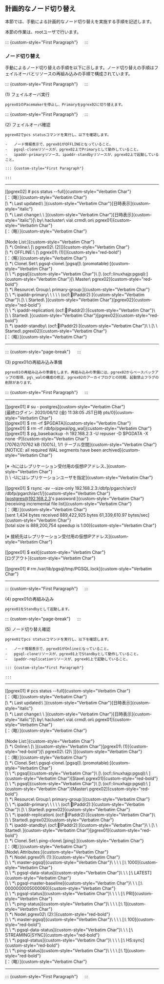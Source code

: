 計画的なノード切り替え
------------------

本節では、手動による計画的なノード切り替えを実施する手順を記述します。

本節の作業は、rootユーザで行います。

::: {custom-style="First Paragraph"}
　
:::

### ノード切り替え

手動によるノード切り替えの手順を以下に示します。ノード切り替えの手順はフェイルオーバとリソースの再組み込みの手順で構成されています。

::: {custom-style="First Paragraph"}
　
:::

(1) フェイルオーバ実行

    pgrex01のPacemakerを停止し、Primaryをpgrex02に切り替えます。

::: {custom-style="First Paragraph"}
　
:::

(2) フェイルオーバ確認

    pgrex02でpcs statusコマンドを実行し、以下を確認します。

    -   ノード情報表示で、pgrex01がOFFLINEとなっていること。
    -   pgsql-cloneリソースが、pgrex02上でPrimaryとして動作していること。
    -   ipaddr-primaryリソース、ipaddr-standbyリソースが、pgrex02上で起動していること。

    ::: {custom-style="First Paragraph"}
    　
    :::

  ------------------------------------------------------------------------
  [\[pgrex02\] # pcs status \-\-full]{custom-style="Verbatim Char"}\
  [：（略）]{custom-style="Verbatim Char"}\
  [\ \*\ Last updated:\ ]{custom-style="Verbatim Char"}[日時表示]{custom-style="italic"}\
  [\ \*\ Last change:\ \ ]{custom-style="Verbatim Char"}[日時表示]{custom-style="italic"}[\ by\ hacluster\ via\ crmd\ on\ pgrex01]{custom-style="Verbatim Char"}\
  [：（略）]{custom-style="Verbatim Char"}\
  \
  [Node List:]{custom-style="Verbatim Char"}\
  [\ \*\ Online:\ \[\ pgrex02\ (2)\]]{custom-style="Verbatim Char"}\
  [\ \*\ OFFLINE:\ \[\ pgrex01\ (1)\]]{custom-style="red-bold"}\
  [：（略）]{custom-style="Verbatim Char"}\
  [\ \*\ Clone\ Set:\ pgsql\-clone\ \[pgsql\]\ (promotable):]{custom-style="Verbatim Char"}\
  [\ \ \*\ pgsql]{custom-style="Verbatim Char"}\	[\ (ocf::linuxhajp:pgsql):]{custom-style="Verbatim Char"}[\ Master\ pgrex02]{custom-style="red-bold"}\
  [\ \*\ Resource\ Group:\ primary\-group:]{custom-style="Verbatim Char"}\
  [\ \ \*\ ipaddr\-primary\ \ \ \ \ (ocf::heartbeat:IPaddr2):]{custom-style="Verbatim Char"}\	[\ \ Started\ ]{custom-style="Verbatim Char"}[pgrex02]{custom-style="red-bold"}\
  [\ \ \*\ ipaddr\-replication\ (ocf::heartbeat:IPaddr2):]{custom-style="Verbatim Char"}\	[\ \ Started\ ]{custom-style="Verbatim Char"}[pgrex02]{custom-style="red-bold"}\
  [\ \*\ ipaddr\-standby\ (ocf::heartbeat:IPaddr2):]{custom-style="Verbatim Char"}\	\	[\ \ Started\ pgrex02]{custom-style="Verbatim Char"}\
  [：（略）]{custom-style="Verbatim Char"}
  
  ------------------------------------------------------------------------

::: {custom-style="page-break"}
　
:::

(3) pgrex01の再組み込み準備

    pgrex01の再組み込みの準備をします。再組み込みの準備には、pgrex02からベースバックアップの取得、pg\_walの構成の修正、pgrex02のアーカイブログとの同期、起動禁止フラグの削除があります。

::: {custom-style="First Paragraph"}
　
:::

  ------------------------------------------------------------------------
  [\[pgrex01\] # su \- postgres]{custom-style="Verbatim Char"}\
  [最終ログイン: 2020/06/12 (金) 11:38:05 JST日時 pts/0]{custom-style="Verbatim Char"}\
  [\[pgrex01\] \$ rm \-rf \$PGDATA]{custom-style="Verbatim Char"}\
  [\[pgrex01\] \$ rm \-rf /dbfp/pgwal/pg_wal]{custom-style="Verbatim Char"}\
  [\[pgrex01\] \$ pg_basebackup \-h 192.168.2.3 \-U repuser \-D \$PGDATA \-X none \-P]{custom-style="Verbatim Char"}\
  [70762/70762 kB (100%), 1/1 テーブル空間]{custom-style="Verbatim Char"}\
  [NOTICE:  all required WAL segments have been archived]{custom-style="Verbatim Char"}\
  \
  [※ \-hにはレプリケーション受付用の仮想IPアドレス、]{custom-style="Verbatim Char"}\
  [\ \ \-Uにはレプリケーションユーザを指定]{custom-style="Verbatim Char"}\
  \
  [\[pgrex01\] \$ rsync \-av \-\-size\-only 192.168.2.3:/dbfp/pgarch/arc1/ /dbfp/pgarch/arc1/]{custom-style="Verbatim Char"}\
  [postgres@192.168.2.3's password:]{custom-style="Verbatim Char"}\
  [receiving incremental file list]{custom-style="Verbatim Char"}\
  [：（略）]{custom-style="Verbatim Char"}\
  [sent 1,434 bytes  received 889,422,925 bytes  61,339,610.97 bytes/sec]{custom-style="Verbatim Char"}\
  [total size is 889,200,754  speedup is 1.00]{custom-style="Verbatim Char"}\
  \
  [※ 接続先はレプリケーション受付用の仮想IPアドレス]{custom-style="Verbatim Char"}\
  \
  [\[pgrex01\] \$ exit]{custom-style="Verbatim Char"}\
  [ログアウト]{custom-style="Verbatim Char"}\
  \
  [\[pgrex01\] # rm /var/lib/pgsql/tmp/PGSQL.lock]{custom-style="Verbatim Char"}

  ------------------------------------------------------------------------

::: {custom-style="First Paragraph"}
　
:::

(4) pgrex01の再組み込み

    pgrex01をStandbyとして起動します。

::: {custom-style="page-break"}
　
:::

(5) ノード切り替え確認

    pgrex01でpcs statusコマンドを実行し、以下を確認します。

    -   ノード情報表示で、pgrex01がOnlineとなっていること。
    -   pgsql-cloneリソースが、pgrex01上でStandbyとして動作していること。
    -   ipaddr-replicationリソースが、pgrex01上で起動していること。

    ::: {custom-style="First Paragraph"}
    　
    :::

  ------------------------------------------------------------------------
  [\[pgrex01\] # pcs status \-\-full]{custom-style="Verbatim Char"}\
  [：（略）]{custom-style="Verbatim Char"}\
  [\ \*\ Last updated:\ ]{custom-style="Verbatim Char"}[日時表示]{custom-style="italic"}\
  [\ \*\ Last change:\ \ ]{custom-style="Verbatim Char"}[日時表示]{custom-style="italic"}[\ by\ hacluster\ via\ crmd\ on\ pgrex01]{custom-style="Verbatim Char"}\
  [：（略）]{custom-style="Verbatim Char"}\
  \
  [Node List:]{custom-style="Verbatim Char"}\
  [\ \*\ Online:\ \[\ ]{custom-style="Verbatim Char"}[pgrex01\ (1)]{custom-style="red-bold"}[\ pgrex02\ (2)\ \]]{custom-style="Verbatim Char"}\
  [：（略）]{custom-style="Verbatim Char"}\
  [\ \*\ Clone\ Set:\ pgsql\-clone\ \[pgsql\]\ (promotable):]{custom-style="Verbatim Char"}\
  [\ \ \*\ pgsql]{custom-style="Verbatim Char"}\	[\ (ocf::linuxhajp:pgsql):\ ]{custom-style="Verbatim Char"}[Slave\ pgrex01]{custom-style="red-bold"}\
  [\ \ \*\ pgsql]{custom-style="Verbatim Char"}\	[\ (ocf::linuxhajp:pgsql):\ ]{custom-style="Verbatim Char"}[Master\ pgrex02]{custom-style="red-bold"}\
  [\ \*\ Resource\ Group:\ primary\-group:]{custom-style="Verbatim Char"}\
  [\ \ \*\ ipaddr\-primary\ \ \ \ \ (ocf::heartbeat:IPaddr2):]{custom-style="Verbatim Char"}\	[\ \ Started\ pgrex02]{custom-style="Verbatim Char"}\
  [\ \ \*\ ipaddr\-replication\ (ocf::heartbeat:IPaddr2):]{custom-style="Verbatim Char"}\	[\ \ Started\ pgrex02]{custom-style="Verbatim Char"}\
  [\ \*\ ipaddr\-standby\ (ocf::heartbeat:IPaddr2):]{custom-style="Verbatim Char"}\	\	[\ \ Started\ ]{custom-style="Verbatim Char"}[pgrex01]{custom-style="red-bold"}\
  [\ \*\ Clone\ Set:\ ping\-clone\ \[ping\]:]{custom-style="Verbatim Char"}\
  [：（略）]{custom-style="Verbatim Char"}\
  [Node\ Attributes:]{custom-style="Verbatim Char"}\
  [\ \*\ Node\ pgrex01\ (1):]{custom-style="Verbatim Char"}\
  [\ \ \*\ master\-pgsql]{custom-style="Verbatim Char"}\	\	\	\	[:\ 1000]{custom-style="Verbatim Char"}\
  [\ \ \*\ pgsql\-data\-status]{custom-style="Verbatim Char"}\	\	\	[:\ LATEST]{custom-style="Verbatim Char"}\
  [\ \ \*\ pgsql\-master\-baseline]{custom-style="Verbatim Char"}\	\	\	[:\ 0000000005000060]{custom-style="Verbatim Char"}\
  [\ \ \*\ pgsql\-status]{custom-style="Verbatim Char"}\	\	\	\	[:\ PRI]{custom-style="Verbatim Char"}\
  [\ \ \*\ ping\-status]{custom-style="Verbatim Char"}\	\	\	\	[:\ 1]{custom-style="Verbatim Char"}\
  [\ \*\ Node\ pgrex02\ (2):]{custom-style="red-bold"}\
  [\ \ \*\ master\-pgsql]{custom-style="Verbatim Char"}\	\	\	\	[:\ 100]{custom-style="red-bold"}\
  [\ \ \*\ pgsql\-data\-status]{custom-style="Verbatim Char"}\	\	\	[:\ STREAMING|SYNC]{custom-style="red-bold"}\
  [\ \ \*\ pgsql\-status]{custom-style="Verbatim Char"}\	\	\	\	[:\ HS:sync]{custom-style="red-bold"}\
  [\ \ \*\ ping\-status]{custom-style="Verbatim Char"}\	\	\	\	[:\ 1]{custom-style="red-bold"}\
  [：（略）]{custom-style="Verbatim Char"}
  
  ------------------------------------------------------------------------

::: {custom-style="First Paragraph"}
　
:::

